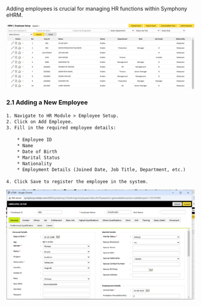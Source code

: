 Adding employees is crucial for managing HR functions within Symphony eHRM.

![Alt text](images/image_5.png)

### 2.1 Adding a New Employee

    1. Navigate to HR Module > Employee Setup.
    2. Click on Add Employee.
    3. Fill in the required employee details:

        * Employee ID 
        * Name
        * Date of Birth
        * Marital Status
        * Nationality 
        * Employment Details (Joined Date, Job Title, Department, etc.)  
        
    4. Click Save to register the employee in the system. 

![Alt text](images/image_6.png)